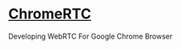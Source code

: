 [ChromeRTC](https://chromertc.github.io)
===================

Developing WebRTC For Google Chrome Browser
